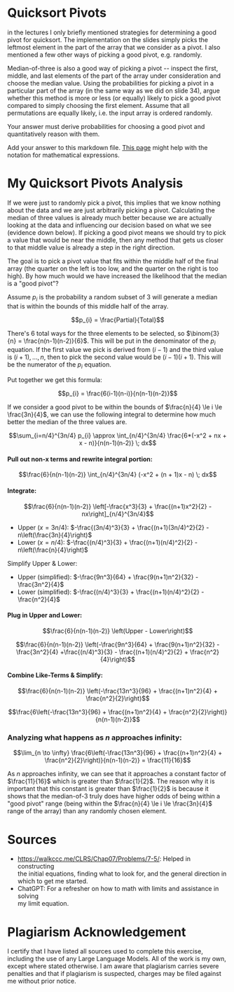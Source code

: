 # Quicksort Pivots

in the lectures I only briefly mentioned strategies for determining a good pivot
for quicksort. The implementation on the slides simply picks the leftmost
element in the part of the array that we consider as a pivot. I also mentioned a
few other ways of picking a good pivot, e.g. randomly.

Median-of-three is also a good way of picking a pivot -- inspect the first,
middle, and last elements of the part of the array under consideration and
choose the median value. Using the probabilities for picking a pivot in a
particular part of the array (in the same way as we did on slide 34), argue
whether this method is more or less (or equally) likely to pick a good pivot
compared to simply choosing the first element. Assume that all permutations are
equally likely, i.e. the input array is ordered randomly.

Your answer must derive probabilities for choosing a good pivot and
quantitatively reason with them.

Add your answer to this markdown file. [This
page](https://docs.github.com/en/get-started/writing-on-github/working-with-advanced-formatting/writing-mathematical-expressions)
might help with the notation for mathematical expressions.



# My Quicksort Pivots Analysis

If we were just to randomly pick a pivot, this implies that we know nothing about the data and we are just arbitrarily picking a pivot. Calculating the median of three values is already much better because we are actually looking at the data and influencing our decision based on what we see (evidence down below). If picking a good pivot means we should try to pick a value that would be near the middle, then any method that gets us closer to that middle value is already a step in the right direction.

The goal is to pick a pivot value that fits within the middle half of the final array (the quarter on the left is too low, and the quarter on the right is too high). By how much would we have increased the likelihood that the median is a "good pivot"? 

Assume $p_{i}$ is the probability a random subset of 3 will generate a median that is within the bounds of this middle half of the array.

$$p_{i} = \frac{Partial}{Total}$$

There's 6 total ways for the three elements to be selected, so $\binom{3}{n} = \frac{n(n-1)(n-2)}{6}$. This will be put in the denominator of the $p_{i}$ equation. If the first value we pick is derived from $(i-1)$ and the third value is $(i+1), \ldots, n$, then to pick the second value would be $(i-1)(i+1)$. This will be the numerator of the $p_{i}$ equation.

Put together we get this formula:

$$p_{i} = \frac{6(i-1)(n-i)}{n(n-1)(n-2)}$$

If we consider a good pivot to be within the bounds of $\frac{n}{4} \le i \le \frac{3n}{4}$, we can use the following integral to determine how much better the median of the three values are.

$$\sum_{i=n/4}^{3n/4} p_{i} \approx \int_{n/4}^{3n/4} \frac{6*(-x^2 + nx + x - n)}{n(n-1)(n-2)} \; dx$$

#### Pull out non-x terms and rewrite integral portion:

$$\frac{6}{n(n-1)(n-2)} \int_{n/4}^{3n/4} (-x^2 + (n + 1)x - n) \; dx$$

#### Integrate:

$$\frac{6}{n(n-1)(n-2)} \left[-\frac{x^3}{3} + \frac{(n+1)x^2}{2} - nx\right]_{n/4}^{3n/4}$$

- Upper ($x=3n/4$): $-\frac{(3n/4)^3}{3} + \frac{(n+1)(3n/4)^2}{2} - n\left(\frac{3n}{4}\right)$
- Lower ($x=n/4$): $-\frac{(n/4)^3}{3} + \frac{(n+1)(n/4)^2}{2} - n\left(\frac{n}{4}\right)$

Simplify Upper & Lower:

- Upper (simplified): $-\frac{9n^3}{64} + \frac{9(n+1)n^2}{32} - \frac{3n^2}{4}$
- Lower (simplified): $-\frac{(n/4)^3}{3} + \frac{(n+1)(n/4)^2}{2} - \frac{n^2}{4}$

#### Plug in Upper and Lower:

$$\frac{6}{n(n-1)(n-2)} \left(Upper - Lower\right)$$

$$\frac{6}{n(n-1)(n-2)} \left(-\frac{9n^3}{64} + \frac{9(n+1)n^2}{32} - \frac{3n^2}{4} +\frac{(n/4)^3}{3} - \frac{(n+1)(n/4)^2}{2} + \frac{n^2}{4}\right)$$

#### Combine Like-Terms & Simplify:

$$\frac{6}{n(n-1)(n-2)} \left(-\frac{13n^3}{96} + \frac{(n+1)n^2}{4} + \frac{n^2}{2}\right)$$

$$\frac{6\left(-\frac{13n^3}{96} + \frac{(n+1)n^2}{4} + \frac{n^2}{2}\right)}{n(n-1)(n-2)}$$

### Analyzing what happens as $n$ approaches infinity:

$$\lim_{n \to \infty} \frac{6\left(-\frac{13n^3}{96} + \frac{(n+1)n^2}{4} + \frac{n^2}{2}\right)}{n(n-1)(n-2)} = \frac{11}{16}$$

As $n$ approaches infinity, we can see that it approaches a constant factor of $\frac{11}{16}$ which is greater than $\frac{1}{2}$. The reason why it is important that this constant is greater than $\frac{1}{2}$ is because it shows that the median-of-3 truly does have higher odds of being within a "good pivot" range (being within the $\frac{n}{4} \le i \le \frac{3n}{4}$ range of the array) than any randomly chosen element.


# Sources

- https://walkccc.me/CLRS/Chap07/Problems/7-5/: Helped in constructing   
                                the initial equations, finding what to look for, 
                                and the general direction in which to get me 
                                started.
- ChatGPT: For a refresher on how to math with limits and assistance in solving  
                my limit equation.

# Plagiarism Acknowledgement

I certify that I have listed all sources used to complete this exercise, including 
the use of any Large Language Models. All of the work is my own, except where 
stated otherwise. I am aware that plagiarism carries severe penalties and that if 
plagiarism is suspected, charges may be filed against me without prior notice.